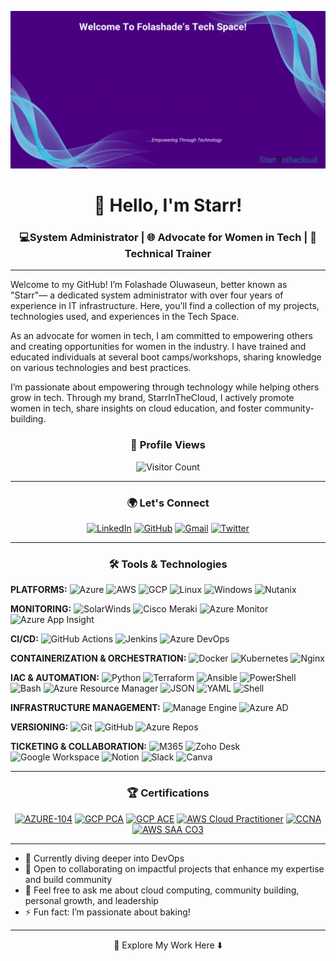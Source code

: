 ![Welcome Banner](https://github.com/Fola-Git/Fola-Git/blob/main/Github%20Banner.gif)

<div align="center">

# 👋 Hello, I'm Starr!

</div>

<div align="center">
  
### 💻System Administrator | 🌐 Advocate for Women in Tech | 📘 Technical Trainer 

</div>

---
Welcome to my GitHub! I’m Folashade Oluwaseun, better known as "Starr"— a dedicated system administrator with over four years of experience in IT infrastructure. Here, you’ll find a collection of my projects, technologies used, and experiences in the Tech Space.

As an advocate for women in tech, I am committed to empowering others and creating opportunities for women in the industry. I have trained and educated individuals at several boot camps/workshops, sharing knowledge on various technologies and best practices.

I’m passionate about empowering through technology while helping others grow in tech. Through my brand, StarrInTheCloud, I actively promote women in tech, share insights on cloud education, and foster community-building.

<div align="center"> 
  
  ### 👀 Profile Views 
  
</div>
<div align="center"> 
  
  ![Visitor Count](https://visitor-badge.laobi.icu/badge?page_id=Fola-Git)

 </div>

 ---

 <div align="center"> 
  
### 🌍 Let's Connect


[![LinkedIn](https://img.shields.io/badge/-LinkedIn-0077B5?style=for-the-badge&logo=linkedin&logoColor=white)](https://www.linkedin.com/in/folashadebanire/)
[![GitHub](https://img.shields.io/badge/-GitHub-181717?style=for-the-badge&logo=github&logoColor=white)](https://github.com/Fola-Git)
[![Gmail](https://img.shields.io/badge/-Gmail-D14836?style=for-the-badge&logo=gmail&logoColor=white)](mailto:folashadeoluwaseun6@gmail.com)
[![Twitter](https://img.shields.io/badge/-Twitter-1DA1F2?style=for-the-badge&logo=twitter&logoColor=white)](https://twitter.com/I_am_folashade_)

</div>

---
 
<div align="center"> 
  
### 🛠️ Tools & Technologies


 </div>

**PLATFORMS:** ![Azure](https://img.shields.io/badge/AZURE-0078D4?style=flat&logo=microsoft-azure) ![AWS](https://img.shields.io/badge/AWS-232F3E?style=flat&logo=amazon-aws) ![GCP](https://img.shields.io/badge/GCP-4285F4?style=flat&logo=google-cloud) ![Linux](https://img.shields.io/badge/LINUX-FCC624?style=flat&logo=linux) ![Windows](https://img.shields.io/badge/WINDOWS-0078D6?style=flat&logo=windows) ![Nutanix](https://img.shields.io/badge/NUTANIX-024c88?style=flat)

**MONITORING:** ![SolarWinds](https://img.shields.io/badge/SOLARWINDS-FFA500?style=flat) ![Cisco Meraki](https://img.shields.io/badge/CISCO%20MERAKI-00827F?style=flat&logo=cisco) ![Azure Monitor](https://img.shields.io/badge/AZURE%20MONITOR-2563EB?style=flat) ![Azure App Insight](https://img.shields.io/badge/AZURE%20APP%20INSIGHT-0078D4?style=flat)

**CI/CD:** ![GitHub Actions](https://img.shields.io/badge/GITHUB%20ACTIONS-2088FF?style=flat&logo=github-actions) ![Jenkins](https://img.shields.io/badge/JENKINS-D24939?style=flat&logo=jenkins) ![Azure DevOps](https://img.shields.io/badge/AZURE%20DEVOPS-0078D7?style=flat&logo=azure-devops)

**CONTAINERIZATION & ORCHESTRATION:** ![Docker](https://img.shields.io/badge/DOCKER-2496ED?style=flat&logo=docker) ![Kubernetes](https://img.shields.io/badge/KUBERNETES-326CE5?style=flat&logo=kubernetes) ![Nginx](https://img.shields.io/badge/NGINX-269539?style=flat&logo=nginx)

**IAC & AUTOMATION:** ![Python](https://img.shields.io/badge/PYTHON-3776AB?style=flat&logo=python) ![Terraform](https://img.shields.io/badge/TERRAFORM-7B42BC?style=flat&logo=terraform) ![Ansible](https://img.shields.io/badge/ANSIBLE-EE0000?style=flat&logo=ansible) ![PowerShell](https://img.shields.io/badge/POWERSHELL-5391FE?style=flat&logo=powershell) ![Bash](https://img.shields.io/badge/BASH-4EAA25?style=flat&logo=gnu-bash) ![Azure Resource Manager](https://img.shields.io/badge/AZURE%20RESOURCE%20MANAGER-0078D4?style=flat&logo=microsoft-azure) ![JSON](https://img.shields.io/badge/JSON-000000?style=flat&logo=json) ![YAML](https://img.shields.io/badge/YAML-000080?style=flat&logo=yaml) ![Shell](https://img.shields.io/badge/SHELL-4EAA25?style=flat&logo=gnu-bash)

**INFRASTRUCTURE MANAGEMENT:** ![Manage Engine](https://img.shields.io/badge/MANAGE%20ENGINE-5C2D91?style=flat) ![Azure AD](https://img.shields.io/badge/AZURE%20AD-0078D4?style=flat&logo=microsoft-azure)

**VERSIONING:** ![Git](https://img.shields.io/badge/GIT-F05032?style=flat&logo=git) ![GitHub](https://img.shields.io/badge/GITHUB-181717?style=flat&logo=github) ![Azure Repos](https://img.shields.io/badge/AZURE%20REPOS-0078D4?style=flat&logo=azure-devops)

**TICKETING & COLLABORATION:** ![M365](https://img.shields.io/badge/MICROSOFT%20365-D83B01?style=flat&logo=microsoft) ![Zoho Desk](https://img.shields.io/badge/ZOHO%20DESK-FF4A00?style=flat&logo=zoho) ![Google Workspace](https://img.shields.io/badge/GOOGLE%20WORKSPACE-4285F4?style=flat&logo=google) ![Notion](https://img.shields.io/badge/NOTION-000000?style=flat&logo=notion) ![Slack](https://img.shields.io/badge/SLACK-4A154B?style=flat&logo=slack) ![Canva](https://img.shields.io/badge/CANVA-00C4CC?style=flat&logo=canva)

---

<div align="center"> 
  
### 🏆 Certifications

[![AZURE-104](https://img.shields.io/badge/Azure%20ADMINISTRATOR-0078D4?style=flat&logo=microsoft-azure)](https://learn.microsoft.com/api/credentials/share/en-us/FolashadeBanire/51637E73615BBF24?sharingId=FAC5040D72234A31) 
[![GCP PCA](https://img.shields.io/badge/GCP%20PCA-4285F4?style=flat&logo=google-cloud)](https://www.credly.com/badges/6cf3aa09-f30c-46bd-9ded-b7c5fde579fb/public_url) 
[![GCP ACE](https://img.shields.io/badge/GCP%20ACE-4285F4?style=flat&logo=google-cloud)](https://www.credly.com/badges/79bb220f-e90a-4ed4-8a80-87926651e650/public_url) 
[![AWS Cloud Practitioner](https://img.shields.io/badge/AWS%20CLOUD%20PRACTITIONER-232F3E?style=flat&logo=amazon-aws)](https://www.credly.com/badges/e744b9ac-d965-44cf-a15d-37651925a6aa/public_url) 
[![CCNA](https://img.shields.io/badge/CCNA-004B87?style=flat&logo=cisco)](https://www.credly.com/badges/adc992fe-c800-4ec1-a03a-93ea42a5bd95/public_url) 
[![AWS SAA CO3](https://img.shields.io/badge/AWS%20SAA%20CO3-232F3E?style=flat&logo=amazon-aws)](https://www.credly.com/badges/5fa6fd41-8207-4516-b6fe-9038e1c8c1bb/public_url)

</div>

---

- 🌱 Currently diving deeper into DevOps
- 👯 Open to collaborating on impactful projects that enhance my expertise and build community
- 💬 Feel free to ask me about cloud computing, community building, personal growth, and leadership
- ⚡ Fun fact: I’m passionate about baking!
  
---

<div align="center"> 
  
🚀 Explore My Work Here ⬇️

 </div>
